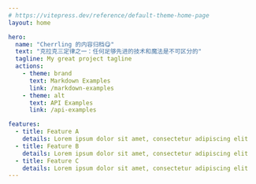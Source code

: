 ```yaml
---
# https://vitepress.dev/reference/default-theme-home-page
layout: home

hero:
  name: "Cherrling 的内容归档😋"
  text: "克拉克三定律之⼀：任何足够先进的技术和魔法是不可区分的"
  tagline: My great project tagline
  actions:
    - theme: brand
      text: Markdown Examples
      link: /markdown-examples
    - theme: alt
      text: API Examples
      link: /api-examples

features:
  - title: Feature A
    details: Lorem ipsum dolor sit amet, consectetur adipiscing elit
  - title: Feature B
    details: Lorem ipsum dolor sit amet, consectetur adipiscing elit
  - title: Feature C
    details: Lorem ipsum dolor sit amet, consectetur adipiscing elit
---
```


